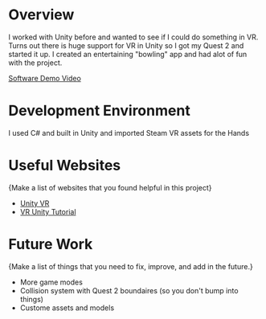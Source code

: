 # Overview

I worked with Unity before and wanted to see if I could do something in VR. Turns out there is huge support for VR in Unity so I got my Quest 2 and started it up. I created an entertaining "bowling" app and had alot of fun with the project.

[Software Demo Video](https://www.youtube.com/watch?v=TNQiay1gir8&ab_channel=JimmyPowell)

# Development Environment

I used C# and built in Unity and imported Steam VR assets for the Hands

# Useful Websites

{Make a list of websites that you found helpful in this project}
* [Unity VR](https://unity.com/unity/features/vr)
* [VR Unity Tutorial](https://www.youtube.com/watch?v=gGYtahQjmWQ&t=1s&ab_channel=Valem)

# Future Work

{Make a list of things that you need to fix, improve, and add in the future.}
* More game modes
* Collision system with Quest 2 boundaires (so you don't bump into things)
* Custome assets and models